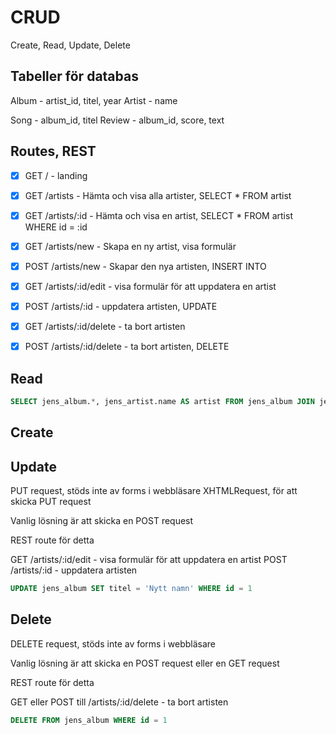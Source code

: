 # CRUD
Create, Read, Update, Delete

## Tabeller för databas

Album - artist_id, titel, year
Artist - name

Song - album_id, titel
Review - album_id, score, text

## Routes, REST

- [x] GET / - landing

- [x] GET /artists - Hämta och visa alla artister, SELECT * FROM artist
- [x] GET /artists/:id - Hämta och visa en artist, SELECT * FROM artist WHERE id = :id

- [x] GET /artists/new - Skapa en ny artist, visa formulär
- [x] POST /artists/new - Skapar den nya artisten, INSERT INTO

- [x] GET /artists/:id/edit - visa formulär för att uppdatera en artist
- [x] POST /artists/:id - uppdatera artisten, UPDATE

- [x] GET /artists/:id/delete - ta bort artisten
- [x] POST /artists/:id/delete - ta bort artisten, DELETE

## Read

```SQL
SELECT jens_album.*, jens_artist.name AS artist FROM jens_album JOIN jens_artist ON jens_album.artist_id = jens_artist.id
```

## Create


## Update

PUT request, stöds inte av forms i webbläsare
XHTMLRequest, för att skicka PUT request

Vanlig lösning är att skicka en POST request 

REST route för detta

GET /artists/:id/edit - visa formulär för att uppdatera en artist
POST /artists/:id - uppdatera artisten

```SQL	
UPDATE jens_album SET titel = 'Nytt namn' WHERE id = 1
```

## Delete

DELETE request, stöds inte av forms i webbläsare

Vanlig lösning är att skicka en POST request eller en GET request

REST route för detta

GET eller POST till /artists/:id/delete - ta bort artisten

```SQL
DELETE FROM jens_album WHERE id = 1
```